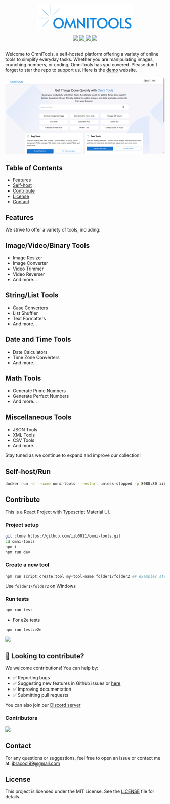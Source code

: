 <p align="center">
        <img src="src/assets/logo.png" width="300" />
        <br /><br />
        <a href="https://github.com/iib0011/omni-tools/releases">
          <img src="https://img.shields.io/badge/version-0.1.0-blue?style=for-the-badge" />
        </a>
        <a href="https://hub.docker.com/r/iib0011/omni-tools">
          <img src="https://img.shields.io/docker/pulls/iib0011/omni-tools?style=for-the-badge&logo=docker" />
        </a>
        <a href="https://github.com/iib0011">
          <img src="https://img.shields.io/github/stars/iib0011/omni-tools?style=for-the-badge&logo=github" />
        </a>
        <a href="https://github.com/iib0011/omni-tools/blob/main/LICENSE">
          <img src="https://img.shields.io/github/license/iib0011/omni-tools?style=for-the-badge" />
        </a>
     <!--
        <a href="https://discord.gg/SDbbn3hT4b">
          <img src="https://img.shields.io/discord/1342971141823664179?label=Discord&style=for-the-badge" />
        </a>
     -->
        <br /><br />
</p>

Welcome to OmniTools, a self-hosted platform offering a variety of online tools to simplify everyday tasks.
Whether you are manipulating images, crunching numbers, or
coding, OmniTools has you covered. Please don't forget to star the
repo to support us.
Here is the [demo](https://omnitools.netlify.app/) website.

![img.png](img.png)

## Table of Contents

- [Features](#features)
- [Self-host](#self-hostrun)
- [Contribute](#contribute)
- [License](#license)
- [Contact](#contact)

## Features

We strive to offer a variety of tools, including:

## **Image/Video/Binary Tools**

- Image Resizer
- Image Converter
- Video Trimmer
- Video Reverser
- And more...

## **String/List Tools**

- Case Converters
- List Shuffler
- Text Formatters
- And more...

## **Date and Time Tools**

- Date Calculators
- Time Zone Converters
- And more...

## **Math Tools**

- Generate Prime Numbers
- Generate Perfect Numbers
- And more...

## **Miscellaneous Tools**

- JSON Tools
- XML Tools
- CSV Tools
- And more...

Stay tuned as we continue to expand and improve our collection!

## Self-host/Run

```bash
docker run -d --name omni-tools --restart unless-stopped -p 8080:80 iib0011/omni-tools:latest
```

## Contribute

This is a React Project with Typescript Material UI.

### Project setup

```bash
git clone https://github.com/iib0011/omni-tools.git
cd omni-tools
npm i
npm run dev
```

### Create a new tool

```bash
npm run script:create:tool my-tool-name folder1/folder2 ## examples string/join or image/png/compress
```

Use `folder1\folder2` on Windows

### Run tests

```bash
npm run test
```

- For e2e tests

```bash
npm run test:e2e
```

<img src="https://api.star-history.com/svg?repos=iib0011/omni-tools&type=Date"/>

## 🤝 Looking to contribute?

We welcome contributions! You can help by:

- ✅ Reporting bugs
- ✅ Suggesting new features in Github issues or [here](https://tally.so/r/nrkkx2)
- ✅ Improving documentation
- ✅ Submitting pull requests

You can also join our [Discord server](https://discord.gg/SDbbn3hT4b)

### Contributors

<a href="https://github.com/iib0011/omni-tools/graphs/contributors">
  <img src="https://contrib.rocks/image?repo=iib0011/omni-tools" />
</a>

## Contact

For any questions or suggestions, feel free to open an issue or contact me at:
[ibracool99@gmail.com](mailto:ibracool99@gmail.com)

## License

This project is licensed under the MIT License. See the [LICENSE](LICENSE) file for details.
